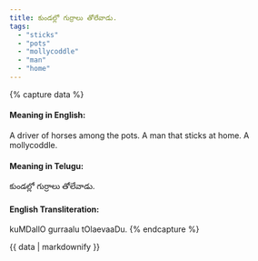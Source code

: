 ```yaml
---
title: కుండల్లో గుర్రాలు తోలేవాడు.
tags:
  - "sticks"
  - "pots"
  - "mollycoddle"
  - "man"
  - "home"
---
```


{% capture data %}
#### Meaning in English:
A driver of horses among the pots.
A man that sticks at home. A mollycoddle.

#### Meaning in Telugu:
కుండల్లో గుర్రాలు తోలేవాడు.

#### English Transliteration:
kuMDallO gurraalu tOlaevaaDu.
{% endcapture %}

<div class="notice">{{ data | markdownify }}</div>

